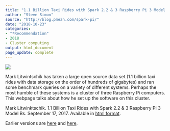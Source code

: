 ```yaml
---
title: "1.1 Billion Taxi Rides with Spark 2.2 & 3 Raspberry Pi 3 Model Bs"
author: "Steve Simon"
source: "http://blog.pmean.com/spark-pi/"
date: "2018-10-23"
categories:
- "*Recommendation"
- 2018
- Cluster computing
output: html_document
page_update: complete
---
```


![](http://www.pmean.com/new-images/18/spark-pi01.png)

<!---More--->

Mark Litwintschik has taken a large open source data set (1.1 billion taxi rides with data storage on the order of hundreds of gigabytes) and ran some benchmark queries on a variety of different systems. Perhaps the most humble of these systems is a cluster of three Raspberry Pi computers. This webpage talks about how he set up the software on this cluster.

Mark Litwinktschik. 1.1 Billion Taxi Rides with Spark 2.2 & 3 Raspberry Pi 3 Model Bs. September 17, 2017. Available in [html format][lit1].

[lit1]: http://tech.marksblogg.com/billion-nyc-taxi-rides-spark-raspberry-pi.html

Earlier versions are [here][sim1] and [here][sim2].
 
[sim1]: http://blog.pmean.com/spark-pi/
[sim2]: http://new.pmean.com/spark-pi/
 
